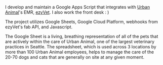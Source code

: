 I develop and maintain a Google Apps Script that integrates with [Urban Animal](https://urbananimalnw.com/)'s EMR, [ezyVet](https://www.ezyvet.com/). I also work the front desk : ) 

The project utilizes Google Sheets, Google Cloud Platform, webhooks from ezyVet's fab API, and Javascript.

The Google Sheet is a living, breathing representation of all of the pets that are actively within the care of Urban Animal, one of the largest veterinary practices in Seattle. The spreadsheet, which is used across 3 locations by more than 100 Urban Animal employees, helps to manage the care of the 20-70 dogs and cats that are generally on site at any given moment.
